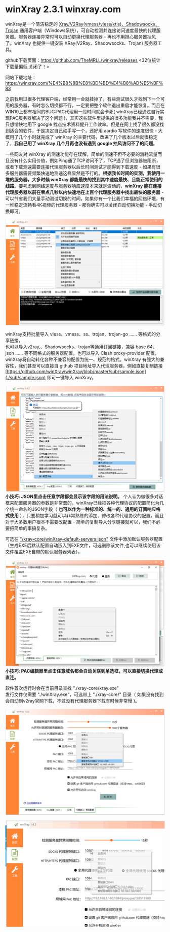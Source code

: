 

# winXray 2.3.1        winxray.com

winXray是一个简洁稳定的 [Xray/V2Ray(vmess/vless/xtls)、Shadowsocks、Trojan](https://github.com/XTLS/Xray-core) 通用客户端（Windows系统），可自动检测并连接访问速度最快的代理服务器。服务器连接异常时可以自动更换代理服务器 - 再也不用担心服务器抽风了。winXray 也提供一键安装 XRay(V2Ray、Shadowsocks、Trojan) 服务器工具。

github下载页面：https://github.com/TheMRLL/winxray/releases <32位统计下载量偏低,关闭了！>

网站下载地址：https://winxray.com/%E4%B8%8B%E8%BD%BD%E4%B8%AD%E5%BF%83
  
之前我用过很多代理客户端，经常用一会就挂掉了，有些测试很久才找到下一个可用的服务器，有时怎么切换都不行，一定要把整个软件退出重启才能恢复。而且在WIN10上都有相同的BUG:PAC代理用一段时间就会卡死( winXray已经通过自行实现PAC服务器解决了这个问题 )，其实这些软件里提供的很多功能我并不需要，我只想愉快地用下 google 找点技术资料提升工作效率。但是在网上找了很久都没找到适合的软件，于是决定自己动手写一个，还好用 aardio 写软件的速度很快 - 大概用了几个小时就完成了 winXray 的主要代码，改进了几个版本以后就很稳定了，**我自己用了 winXray  几个月再也没有遇到 google 抽风访问不了的问题**。    

一些网友对 winXray 的测速功能存在误解，简单的测速不但不必要的消耗流量而且没有什么实用价值，例如Ping通了TCP访问不了，TCP通了但浏览器被阻断，或者下载测速需要连接代理服务器以后长时间测试才能得到下载速度 - 如果有很多服务器需要频繁快速地测速这样显然是不行的。**根据我长时间的实测，我使用一堆的服务器，大多时候 winXray 都能最快的找到其中速度最快、且能正常使用的线路**。要考虑到网络速度与服务器响应速度本来就是波动的，**winXray 能在连接代理服务器以前在零点几秒以内快速地在上百个代理服务器中找出最快的服务器** - 可以节省我们大量手动测试切换的时间，如果你有一个比我们幸福的网络环境，有一堆稳定流畅看4K视频的代理服务器 - 那你确实可以关闭自动切换功能 - 手动切换即可。

![winXray](./screenshots/winXray.png)

winXray支持批量导入 vless、vmess、ss、trojan、trojan-go …… 等格式的分享链接，  
也可以导入v2ray,、Shadowsocks、trojan等通用订阅链接，兼容 base 64、json …… 等不同格式的服务器配置，也可以导入 Clash proxy-provider 配置，winXray将自动转化各种不兼容的配置为统一、规范的格式。winXray 有强大的兼容性，我们甚至可以直接自 github 项目地址导入代理服务器，例如直接复制链接 [https://github.com/winXray/winXray/blob/master/sub/sample.json](./sub/sample.json) 即可一键导入 winXray。

![服务器配置](./screenshots/config.json.png)
**小技巧: JSON里点击任意字段都会显示该字段的用法说明。** 个人认为做很多对话框来配置服务器的参数是非常蠢的，winXray已经把各种代理协议的配置简化为几个统一命名的JSON字段（ **也可以作为一种标准的、统一的、通用的订阅响应格式使用** ），只要稍加学习就可以非常熟练的添加、修改各种代理协议的配置。而且对于大多数用户根本不需要改配置 - 简单的复制导入分享链接就可以，我们不必要把简单的事搞复杂。

可选在 ["/xray-core/winXray-default-servers.json"](./xray-core/winXray-default-servers.json) 文件中添加默认服务器配置（生成EXE后默认配置自动嵌入到EXE文件，可选删除该文件,也可以继续使用该文件覆盖EXE自带的默认服务器列表）。

![PAC配置](./screenshots/pac.png)
**小技巧: PAC编辑器里点击任意域名都会自动关联到单选框，可以直接切换代理或直连。**

软件首次运行时会在当前目录查找 "./xray-core/xray.exe"   
发行文件仅需要 "./winXray.exe"，可选带上 "./xray-core/" 目录（ 如果没有找到会自动到v2ray官网下载，不过没有代理服务器下载有时候非常慢 )。

![端口配置](./screenshots/config.advanced.png)

<img src="./screenshots/telegram.gif" width="1031" alt="Telegram 端口配置">
